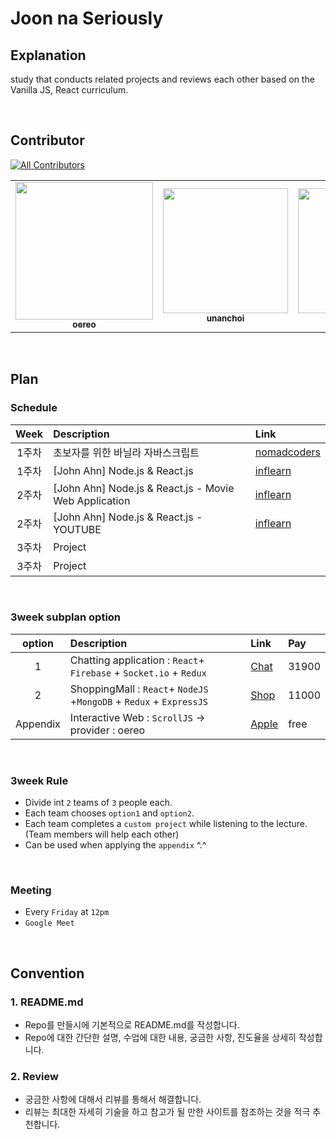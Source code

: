 # Joon na Seriously
## Explanation
study that conducts related projects and reviews each other based on the Vanilla JS, React curriculum.

<br>

## Contributor

[![All Contributors](https://img.shields.io/badge/all_contributors-6-green.svg?style=flat-square)](#contributors-)
<table>
  <tr>
    <td align="center"><a href="https://github.com/oereo"><img src="https://avatars.githubusercontent.com/oereo?v=4?s=200" width="220px;" alt=""/><br /><sub><b>oereo</b></sub></a></td>
    <td align="center"><a href="https://github.com/unanchoi"><img src="https://avatars.githubusercontent.com/unanchoi?v=4?s=200" width="200px;" alt=""/><br /><sub><b>unanchoi</b></sub></a></td>
    <td align="center"><a href="https://github.com/seungjohan"><img src="https://avatars.githubusercontent.com/seungjohan?v=4?s=200" width="200px;" alt=""/><br /><sub><b>seungjohan</b></sub></a></td>
    <td align="center"><a href="https://github.com/chaeyeon09"><img src="https://avatars.githubusercontent.com/chaeyeon09?v=4?s=200" width="200px;" alt=""/><br /><sub><b>chaeyeon09</b></sub></a></td>
    <td align="center"><a href="https://github.com/ohjeeyoung"><img src="https://avatars.githubusercontent.com/ohjeeyoung?v=4?s=200" width="200px;" alt=""/><br /><sub><b>ohjeeyoung</b></sub></a></td>
    <td align="center"><a href="https://github.com/seongmin221"><img src="https://avatars.githubusercontent.com/seongmin221?v=4?s=200" width="200px;" alt=""/><br /><sub><b>seongmin221</b></sub></a></td>    
  </tr>
</table>

<br>

## Plan


### Schedule
|Week|Description|Link|
|:---:|:--------------------------|:---|
|1주차|초보자를 위한 바닐라 자바스크립트|[nomadcoders](https://www.youtube.com/watch?v=FP9QEHzqwRM&list=PLm_ohmpwdqdZavpybKWCcWsUaaTCgv3gN)|
|1주차|[John Ahn] Node.js & React.js|[inflearn](https://www.inflearn.com/course/%EB%94%B0%EB%9D%BC%ED%95%98%EB%A9%B0-%EB%B0%B0%EC%9A%B0%EB%8A%94-%EB%85%B8%EB%93%9C-%EB%A6%AC%EC%95%A1%ED%8A%B8-%EA%B8%B0%EB%B3%B8/dashboard)|
|2주차|[John Ahn] Node.js & React.js - Movie Web Application |[inflearn](https://www.inflearn.com/course/%EB%94%B0%EB%9D%BC%ED%95%98%EB%A9%B0-%EB%B0%B0%EC%9A%B0%EB%8A%94-%EB%85%B8%EB%93%9C-%EB%A6%AC%EC%95%A1%ED%8A%B8-%EA%B8%B0%EB%B3%B8/dashboard)|
|2주차|[John Ahn] Node.js & React.js - YOUTUBE |[inflearn](https://www.inflearn.com/course/%EB%94%B0%EB%9D%BC%ED%95%98%EB%A9%B0-%EB%B0%B0%EC%9A%B0%EB%8A%94-%EB%85%B8%EB%93%9C-%EB%A6%AC%EC%95%A1%ED%8A%B8-%EA%B8%B0%EB%B3%B8/dashboard)|
|3주차|Project||
|3주차|Project||

<br>

### 3week subplan option
|option|Description|Link|Pay|
|:---:|:--------------------------|:---|:---|
|1|Chatting application : `React`+ `Firebase` + `Socket.io` + `Redux`|[Chat](https://www.inflearn.com/course/%EB%A6%AC%EC%95%A1%ED%8A%B8-%ED%8C%8C%EC%9D%B4%EC%96%B4%EB%B2%A0%EC%9D%B4%EC%8A%A4-%EC%B1%84%ED%8C%85-%EC%95%B1)|31900|
|2|ShoppingMall : `React`+ `NodeJS` +`MongoDB` + `Redux` + `ExpressJS`|[Shop](https://www.inflearn.com/course/%EB%94%B0%EB%9D%BC%ED%95%98%EB%A9%B0-%EB%B0%B0%EC%9A%B0%EB%8A%94-%EB%85%B8%EB%93%9C-%EB%A6%AC%EC%95%A1%ED%8A%B8-%EC%87%BC%ED%95%91%EB%AA%B0)|11000|
|Appendix|Interactive Web : `ScrollJS` -> provider : oereo|[Apple](https://www.apple.com/kr/airpods-pro/)|free|


<br>

### 3week Rule
- Divide int `2` teams of `3` people each.
- Each team chooses `option1` and `option2`.
- Each team completes a `custom project` while listening to the lecture. (Team members will help each other)
- Can be used when applying the `appendix` ^.^

<br>

### Meeting
- Every `Friday` at `12pm`
- `Google Meet`
<br>

## Convention
### 1. README.md
- Repo를 만들시에 기본적으로 README.md를 작성합니다.
- Repo에 대한 간단한 설명, 수업에 대한 내용, 궁금한 사항, 진도율을 상세히 작성합니다.

### 2. Review
- 궁금한 사항에 대해서 리뷰를 통해서 해결합니다.
- 리뷰는 최대한 자세히 기술을 하고 참고가 될 만한 사이트를 참조하는 것을 적극 추천합니다. 
